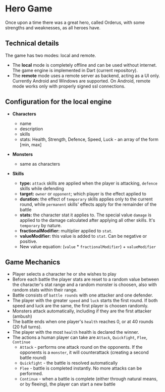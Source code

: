 # Hero Game

Once upon a time there was a great hero, called Orderus, with some strengths and weaknesses, as all heroes have.

## Technical details
The game has two modes: local and remote.
* The **local** mode is completely offline and can be used without internet. The game engine is implemented in Dart (current repository).
* The **remote** mode uses a remote server as backend, acting as a UI only. Currently Android and Windows are supported. On Android, remote mode works only with properly signed ssl connections.

## Configuration for the local engine

* **Characters**
    - name
    - description
    - skills
    - stats: Health, Strength, Defence, Speed, Luck - an array of the form [min, max]

* **Monsters**
    - same as characters

* **Skills**
    - **type:** `attack` skills are applied when the player is attacking, `defence` skills while defending
    - **target:** `owner` or `opponent`; which player is the effect applied to
    - **duration:** the effect of `temporary` skills applies only to the current round, while `permanent` skills' effects apply for the remainder of the battle
    - **stats:** the character stat it applies to. The special value `damage` is applied to the damage calculated after applying all other skills. It's `temporary` by nature.
    - **fractionalModifier:** multiplier applied to `stat`.
    - **valueModifier:** this value is added to `stat`. Can be negative or positive.
    - New value equation: (`value` * `fractionalModifier`) + `valueModifier`

## Game Mechanics
* Player selects a character he or she wishes to play
* Before each battle the player stats are reset to a random value between the character's stat range and a random monster is choosen, also with random stats within their range.
* Battle consists of `battle rounds` with one attacker and one defender.
* The player with the greater `speed` and `luck` starts the first round. If both speed and luck are the same, the first player is choosen randomly. 
* Monsters attack automatically, including if they are the first attacker (ambush)
* The battle ends when one player's `health` reaches 0, or at 40 rounds (20 full turns).
* The player with the most `health` health is declared the winner.
* The actions a human player can take are `Attack`, `Quickfight`, `Flee`, `Continue`
    - `Attack` - performs one attack round on the opponents. If the opponents is a `monster`, it will counterattack (creating a second battle round)
    - `Quickfight` - the battle is resolved automatically
    - `Flee` - battle is completed instantly. No more attacks can be performed.
    - `Continue` - when a battle is complete (either through natural means, or by fleeing), the player can start a new battle